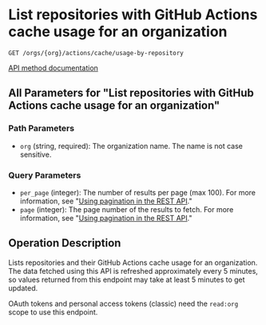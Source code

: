# List repositories with GitHub Actions cache usage for an organization

`GET /orgs/{org}/actions/cache/usage-by-repository`

[API method documentation](https://docs.github.com/rest/actions/cache#list-repositories-with-github-actions-cache-usage-for-an-organization)

## All Parameters for "List repositories with GitHub Actions cache usage for an organization"

### Path Parameters

- `org` (string, required): The organization name. The name is not case sensitive.
### Query Parameters

- `per_page` (integer): The number of results per page (max 100). For more information, see "[Using pagination in the REST API](https://docs.github.com/rest/using-the-rest-api/using-pagination-in-the-rest-api)."
- `page` (integer): The page number of the results to fetch. For more information, see "[Using pagination in the REST API](https://docs.github.com/rest/using-the-rest-api/using-pagination-in-the-rest-api)."

## Operation Description

Lists repositories and their GitHub Actions cache usage for an organization.
The data fetched using this API is refreshed approximately every 5 minutes, so values returned from this endpoint may take at least 5 minutes to get updated.

OAuth tokens and personal access tokens (classic) need the `read:org` scope to use this endpoint.
